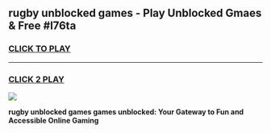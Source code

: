 
## rugby unblocked games - Play Unblocked Gmaes & Free #l76ta
<h3>
<a href="https://news.freeplayer.one?title=rugby_unblocked_games&ref=03M">CLICK TO PLAY</a></h3>
<hr>

<h3>
<a href="https://news.freeplayer.one?title=rugby_unblocked_games&ref=03M">CLICK 2 PLAY</a>
  
</h3>

<a href="https://news.freeplayer.one?title=rugby_unblocked_games&ref=03M"><img src="https://clearcache.store/games.png"></a>


**rugby unblocked games games unblocked: Your Gateway to Fun and Accessible Online Gaming**
